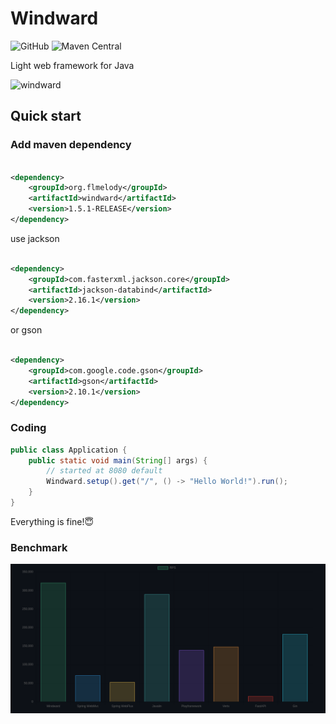 # Windward

![GitHub](https://img.shields.io/github/license/Flmelody/windward)
![Maven Central](https://img.shields.io/badge/dynamic/xml?url=https%3A%2F%2Frepo1.maven.org%2Fmaven2%2Forg%2Fflmelody%2Fwindward%2Fmaven-metadata.xml&query=%2F%2Fmetadata%2Fversioning%2Flatest&label=maven-central)

Light web framework for Java
<div>
    <img src="https://github.com/Flmelody/windward-guide/blob/main/docs/.vuepress/public/windward.png" alt="windward" width="360" height="240">
</div>

## Quick start

### Add maven dependency

```xml

<dependency>
    <groupId>org.flmelody</groupId>
    <artifactId>windward</artifactId>
    <version>1.5.1-RELEASE</version>
</dependency>
```

use jackson

```xml

<dependency>
    <groupId>com.fasterxml.jackson.core</groupId>
    <artifactId>jackson-databind</artifactId>
    <version>2.16.1</version>
</dependency>
```

or gson

```xml

<dependency>
    <groupId>com.google.code.gson</groupId>
    <artifactId>gson</artifactId>
    <version>2.10.1</version>
</dependency>
```

### Coding

```java
public class Application {
    public static void main(String[] args) {
        // started at 8080 default
        Windward.setup().get("/", () -> "Hello World!").run();
    }
}

```

Everything is fine!😇

### Benchmark

![rps.png](rps.png)
